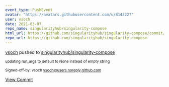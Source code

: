 ```yaml
---
event_type: PushEvent
avatar: "https://avatars.githubusercontent.com/u/814322?"
user: vsoch
date: 2021-03-07
repo_name: singularityhub/singularity-compose
html_url: https://github.com/singularityhub/singularity-compose/commit/585b68073e1fbcba416f06ca57492a3a877f484e
repo_url: https://github.com/singularityhub/singularity-compose
---
```


<a href='https://github.com/vsoch' target='_blank'>vsoch</a> pushed to <a href='https://github.com/singularityhub/singularity-compose' target='_blank'>singularityhub/singularity-compose</a>

<small>updating run_args to default to None instead of empty string

Signed-off-by: vsoch <vsoch@users.noreply.github.com></small>

<a href='https://github.com/singularityhub/singularity-compose/commit/585b68073e1fbcba416f06ca57492a3a877f484e' target='_blank'>View Commit</a>